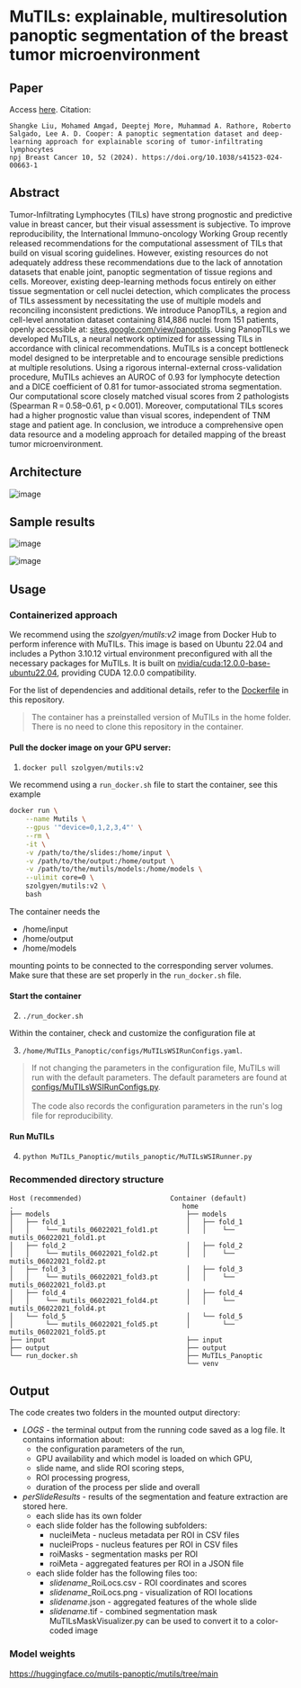 # MuTILs: explainable, multiresolution panoptic segmentation of the breast tumor microenvironment

## Paper
Access [here](https://www.nature.com/articles/s41523-024-00663-1). Citation:
```
Shangke Liu, Mohamed Amgad, Deeptej More, Muhammad A. Rathore, Roberto Salgado, Lee A. D. Cooper: A panoptic segmentation dataset and deep-learning approach for explainable scoring of tumor-infiltrating lymphocytes
npj Breast Cancer 10, 52 (2024). https://doi.org/10.1038/s41523-024-00663-1
```

## Abstract
Tumor-Infiltrating Lymphocytes (TILs) have strong prognostic and predictive value in breast cancer, but their visual assessment is subjective. To improve reproducibility, the International Immuno-oncology Working Group recently released recommendations for the computational assessment of TILs that build on visual scoring guidelines. However, existing resources do not adequately address these recommendations due to the lack of annotation datasets that enable joint, panoptic segmentation of tissue regions and cells. Moreover, existing deep-learning methods focus entirely on either tissue segmentation or cell nuclei detection, which complicates the process of TILs assessment by necessitating the use of multiple models and reconciling inconsistent predictions. We introduce PanopTILs, a region and cell-level annotation dataset containing 814,886 nuclei from 151 patients, openly accessible at: [sites.google.com/view/panoptils](https://sites.google.com/view/panoptils/home). Using PanopTILs we developed MuTILs, a neural network optimized for assessing TILs in accordance with clinical recommendations. MuTILs is a concept bottleneck model designed to be interpretable and to encourage sensible predictions at multiple resolutions. Using a rigorous internal-external cross-validation procedure, MuTILs achieves an AUROC of 0.93 for lymphocyte detection and a DICE coefficient of 0.81 for tumor-associated stroma segmentation. Our computational score closely matched visual scores from 2 pathologists (Spearman R = 0.58–0.61, p < 0.001). Moreover, computational TILs scores had a higher prognostic value than visual scores, independent of TNM stage and patient age. In conclusion, we introduce a comprehensive open data resource and a modeling approach for detailed mapping of the breast tumor microenvironment.

## Architecture
![image](https://github.com/PathologyDataScience/MuTILs_Panoptic/assets/22067552/e9453cf3-5c9a-4fc3-b12e-8404a27ab48c)

## Sample results
![image](https://github.com/PathologyDataScience/MuTILs_Panoptic/assets/22067552/0e43d964-f560-4e51-b268-de93255ec1bf)

![image](https://github.com/PathologyDataScience/MuTILs_Panoptic/assets/22067552/c3c36f0c-95de-446a-8a9b-3aba172304ce)

## Usage

### Containerized approach

We recommend using the <i>szolgyen/mutils:v2</i> image from Docker Hub to perform inference with MuTILs. This image is based on Ubuntu 22.04 and includes a Python 3.10.12 virtual environment preconfigured with all the necessary packages for MuTILs. It is built on [nvidia/cuda:12.0.0-base-ubuntu22.04](https://hub.docker.com/layers/nvidia/cuda/12.0.0-base-ubuntu22.04/images/sha256-3b6f49136ec6725b6fcc0fc04f2f7711d3d1e22d0328da2ca73e52dbd37fa4b1), providing CUDA 12.0.0 compatibility.

For the list of dependencies and additional details, refer to the [Dockerfile](https://github.com/szolgyen/MuTILs_Panoptic/blob/main/Dockerfile) in this repository.

>The container has a preinstalled version of MuTILs in the home folder. There is no need to clone this repository in the container.

#### Pull the docker image on your GPU server:

1. `docker pull szolgyen/mutils:v2`

We recommend using a `run_docker.sh` file to start the container, see this example

```bash
docker run \
    --name Mutils \
    --gpus '"device=0,1,2,3,4"' \
    --rm \
    -it \
    -v /path/to/the/slides:/home/input \
    -v /path/to/the/output:/home/output \
    -v /path/to/the/mutils/models:/home/models \
    --ulimit core=0 \
    szolgyen/mutils:v2 \
    bash
```
The container needs the

- /home/input
- /home/output
- /home/models

mounting points to be connected to the corresponding server volumes. Make sure that these are set properly in the `run_docker.sh` file.

#### Start the container

2. `./run_docker.sh`

Within the container, check and customize the configuration file at

3. `/home/MuTILs_Panoptic/configs/MuTILsWSIRunConfigs.yaml`.

> If not changing the parameters in the configuration file, MuTILs will run with the default parameters. The default parameters are found at [configs/MuTILsWSIRunConfigs.py](https://github.com/szolgyen/MuTILs_Panoptic/blob/520e1af15714abd9fae24cc9def5a07b5b6a6181/configs/MuTILsWSIRunConfigs.py#L145).<br><br>
The code also records the configuration parameters in the run's log file for reproducibility.

#### Run MuTILs

4. `python MuTILs_Panoptic/mutils_panoptic/MuTILsWSIRunner.py`

### Recommended directory structure

```
Host (recommended)                      Container (default)
.                                          home
├── models                                  ├── models
│   ├── fold_1                              │   ├── fold_1
│   │    └── mutils_06022021_fold1.pt       │   │    └── mutils_06022021_fold1.pt
│   ├── fold_2                              │   ├── fold_2
│   │    └── mutils_06022021_fold2.pt       │   │    └── mutils_06022021_fold2.pt
│   ├── fold_3                              │   ├── fold_3
│   │    └── mutils_06022021_fold3.pt       │   │    └── mutils_06022021_fold3.pt
│   ├── fold_4                              │   ├── fold_4
│   │    └── mutils_06022021_fold4.pt       │   │    └── mutils_06022021_fold4.pt
│   └── fold_5                              │   └── fold_5
│        └── mutils_06022021_fold5.pt       │        └── mutils_06022021_fold5.pt
├── input                                   ├── input
├── output                                  ├── output
└── run_docker.sh                           ├── MuTILs_Panoptic
                                            └── venv
```

## Output

The code creates two folders in the mounted output directory:
   - <i>LOGS</i> - the terminal output from the running code saved as a log file. It contains information about:
       - the configuration parameters of the run,
       - GPU availability and which model is loaded on which GPU,
       - slide name, and slide ROI scoring steps,
       - ROI processing progress,
       - duration of the process per slide and overall
   - <i>perSlideResults</i> - results of the segmentation and feature extraction are stored here.
       - each slide has its own folder
       - each slide folder has the following subfolders:
           - nucleiMeta - nucleus metadata per ROI in CSV files
           - nucleiProps - nucleus features per ROI in CSV files
           - roiMasks - segmentation masks per ROI
           - roiMeta - aggregated features per ROI in a JSON file
       - each slide folder has the following files too:
           - *slidename*_RoiLocs.csv - ROI coordinates and scores
           - *slidename*_RoiLocs.png - visualization of ROI locations
           - *slidename*.json - aggregated features of the whole slide
           - *slidename*.tif - combined segmentation mask <br>MuTILsMaskVisualizer.py can be used to convert it to a color-coded image


### Model weights

https://huggingface.co/mutils-panoptic/mutils/tree/main
